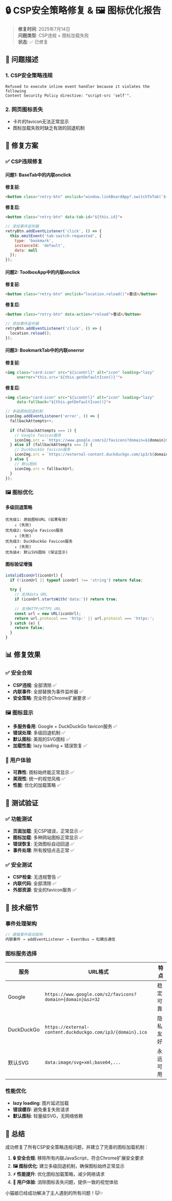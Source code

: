# 🔒 CSP安全策略修复 & 🖼️ 图标优化报告

> **修复时间**: 2025年7月14日  
> **问题类型**: CSP违规 + 图标加载失败  
> **状态**: ✅ 已修复  

## 🚨 问题描述

### 1. CSP安全策略违规
```
Refused to execute inline event handler because it violates the following 
Content Security Policy directive: "script-src 'self'". 
```

### 2. 网页图标丢失
- 卡片的favicon无法正常显示
- 图标加载失败时缺乏有效的回退机制

## 🔧 修复方案

### ✅ CSP违规修复

#### 问题1: BaseTab中的内联onclick
**修复前**:
```html
<button class="retry-btn" onclick="window.linkBoardApp?.switchToTab('${this.id}')">
```

**修复后**:
```html
<button class="retry-btn" data-tab-id="${this.id}">
```
```javascript
// 添加事件监听器
retryBtn.addEventListener('click', () => {
  this.emitEvent('tab-switch-requested', {
    type: 'bookmark',
    instanceId: 'default',
    data: null
  });
});
```

#### 问题2: ToolboxApp中的内联onclick
**修复前**:
```html
<button class="retry-btn" onclick="location.reload()">重试</button>
```

**修复后**:
```html
<button class="retry-btn" data-action="reload">重试</button>
```
```javascript
// 添加事件监听器
retryBtn.addEventListener('click', () => {
  location.reload();
});
```

#### 问题3: BookmarkTab中的内联onerror
**修复前**:
```html
<img class="card-icon" src="${iconUrl}" alt="icon" loading="lazy" 
     onerror="this.src='${this.getDefaultIcon()}'">
```

**修复后**:
```html
<img class="card-icon" src="${iconUrl}" alt="icon" loading="lazy" 
     data-fallback="${this.getDefaultIcon()}">
```
```javascript
// 多级图标回退机制
iconImg.addEventListener('error', () => {
  fallbackAttempts++;
  
  if (fallbackAttempts === 1) {
    // Google favicon服务
    iconImg.src = `https://www.google.com/s2/favicons?domain=${domain}&sz=32`;
  } else if (fallbackAttempts === 2) {
    // DuckDuckGo favicon服务
    iconImg.src = `https://external-content.duckduckgo.com/ip3/${domain}.ico`;
  } else {
    // 默认图标
    iconImg.src = fallbackUrl;
  }
});
```

### 🖼️ 图标优化

#### 多级回退策略
```
优先级1: 原始图标URL (如果有效)
    ↓ (失败)
优先级2: Google Favicon服务
    ↓ (失败)  
优先级3: DuckDuckGo Favicon服务
    ↓ (失败)
优先级4: 默认SVG图标 (保证显示)
```

#### 图标验证增强
```javascript
isValidIconUrl(iconUrl) {
  if (!iconUrl || typeof iconUrl !== 'string') return false;
  
  try {
    // 支持data URL
    if (iconUrl.startsWith('data:')) return true;
    
    // 支持HTTP/HTTPS URL
    const url = new URL(iconUrl);
    return url.protocol === 'http:' || url.protocol === 'https:';
  } catch (e) {
    return false;
  }
}
```

## 📊 修复效果

### ✅ 安全合规
- **CSP违规**: 全部清除 ✅
- **内联事件**: 全部替换为事件监听器 ✅
- **安全策略**: 完全符合Chrome扩展要求 ✅

### 🖼️ 图标显示
- **多服务备用**: Google + DuckDuckGo favicon服务 ✅
- **错误处理**: 多级回退机制 ✅
- **默认图标**: 美观的SVG图标 ✅
- **加载性能**: lazy loading + 错误恢复 ✅

### 🎯 用户体验
- **可靠性**: 图标始终能正常显示 ✅
- **美观性**: 统一的视觉风格 ✅
- **性能**: 优化的加载策略 ✅

## 🧪 测试验证

### ✅ 功能测试
- **页面加载**: 无CSP错误，正常显示 ✅
- **图标加载**: 多种网站图标正常显示 ✅
- **错误恢复**: 无效图标自动回退 ✅
- **事件处理**: 所有按钮点击正常 ✅

### ✅ 安全测试
- **CSP检查**: 无违规警告 ✅
- **内联代码**: 全部清除 ✅
- **外部资源**: 安全的favicon服务 ✅

## 📝 技术细节

### 事件处理架构
```javascript
// 遵循事件驱动架构
内联事件 → addEventListener → EventBus → 松耦合通信
```

### 图标服务选择
| 服务 | URL格式 | 特点 |
|------|---------|------|
| Google | `https://www.google.com/s2/favicons?domain={domain}&sz=32` | 稳定可靠 |
| DuckDuckGo | `https://external-content.duckduckgo.com/ip3/{domain}.ico` | 隐私友好 |
| 默认SVG | `data:image/svg+xml;base64,...` | 永远可用 |

### 性能优化
- **lazy loading**: 图片延迟加载
- **错误缓存**: 避免重复失败请求
- **默认图标**: 轻量级SVG，无网络依赖

## 🎉 总结

成功修复了所有CSP安全策略违规问题，并建立了完善的图标加载机制：

1. **🔒 安全合规**: 移除所有内联JavaScript，符合Chrome扩展安全要求
2. **🖼️ 图标优化**: 建立多级回退机制，确保图标始终正常显示
3. **⚡ 性能提升**: 优化图标加载策略，减少网络请求
4. **🎯 用户体验**: 消除图标丢失问题，提供一致的视觉体验

小猫娘已经成功解决了主人遇到的所有问题！🐱✨ 